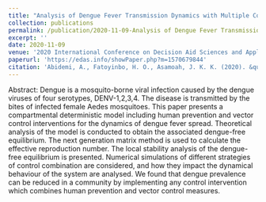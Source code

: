 ```yaml
---
title: "Analysis of Dengue Fever Transmission Dynamics with Multiple Controls: A Mathematical Approach"
collection: publications
permalink: /publication/2020-11-09-Analysis of Dengue Fever Transmission Dynamics with Multiple Controls: A Mathematical Approach
excerpt: ''
date: 2020-11-09
venue: '2020 International Conference on Decision Aid Sciences and Application (DASA)'
paperurl: 'https://edas.info/showPaper.php?m=1570679844'
citation: 'Abidemi, A., Fatoyinbo, H. O., Asamoah, J. K. K. (2020). &quot;Analysis of Dengue Fever Transmission Dynamics with Multiple Controls: A Mathematical Approach&quot; <i>IEEE Xplore</i>'
---
```

Abstract: Dengue is a mosquito-borne viral infection caused by the dengue viruses of four serotypes, DENV-1,2,3,4. The disease is transmitted by the bites of infected female Aedes mosquitoes. This paper presents a compartmental deterministic model including human prevention and vector control interventions for the dynamics of dengue fever spread. Theoretical analysis of the model is conducted to obtain the associated dengue-free equilibrium. The next generation matrix method is used to calculate the effective reproduction number. The local stability analysis of the dengue-free equilibrium is presented. Numerical simulations of different strategies of control combination are considered, and how they impact the dynamical behaviour of the system are analysed. We found that dengue prevalence can be reduced in a community by implementing any control intervention which combines human prevention and vector control measures.
